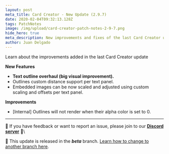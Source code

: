 ```yaml
---
layout: post
meta_title: Card Creator - New Update (2.9.7)
date: 2020-02-04T09:32:13.128Z
tags: PatchNotes
image: /img/upload/card-creator-patch-notes-2-9-7.png
hide_hero: true
meta_description: New improvements and fixes of the last Card Creator update!
author: Juan Delgado
---
```

Learn about the improvements added in the last Card Creator update

**New Features**

* **Text outline overhaul (big visual improvement).**
* Outlines custom distance support per text panel.
* Embedded images can be now scaled and adjusted using custom scaling and offsets per text panel.



**Improvements**

* \[Internal] Outlines will not render when their alpha color is set to 0.


---

📌 If you have feedback or want to report an issue, please join to our **[Discord server](http://discord.gg/pixelatto)** 💬\

📌 This update is released in the ***beta*** branch. [Learn how to change to another branch here](/blog/beta-and-legacy-versions).